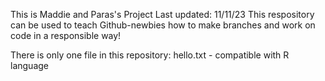 This is Maddie and Paras's Project
Last updated: 11/11/23
This respository can be used to teach Github-newbies how to make branches and work on code in a responsible way!

There is only one file in this repository: 
  hello.txt - compatible with R language
  


